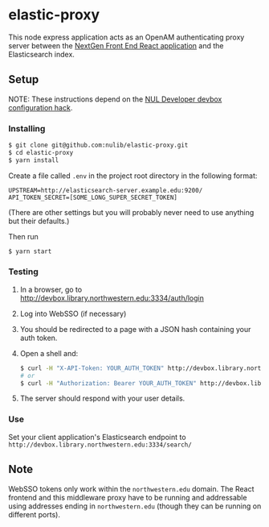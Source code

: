 # elastic-proxy
This node express application acts as an OpenAM authenticating proxy server between the [NextGen Front End React application](https://github.com/nulib/next-gen-front-end-react) and the Elasticsearch index.

## Setup
NOTE: These instructions depend on the [NUL Developer devbox configuration hack](https://github.com/nulib/donut/wiki/Authentication-setup-for-dev-environment).

### Installing

```bash
$ git clone git@github.com:nulib/elastic-proxy.git
$ cd elastic-proxy
$ yarn install
```

Create a file called `.env` in the project root directory in the following format:
```
UPSTREAM=http://elasticsearch-server.example.edu:9200/
API_TOKEN_SECRET=[SOME_LONG_SUPER_SECRET_TOKEN]
```
(There are other settings but you will probably never need to use anything but their defaults.)

Then run
```bash
$ yarn start
```

### Testing

1. In a browser, go to http://devbox.library.northwestern.edu:3334/auth/login
2. Log into WebSSO (if necessary)
3. You should be redirected to a page with a JSON hash containing your auth token.
4. Open a shell and:

    ```bash
    $ curl -H "X-API-Token: YOUR_AUTH_TOKEN" http://devbox.library.northwestern.edu:3334/auth/whoami
    # or
    $ curl -H "Authorization: Bearer YOUR_AUTH_TOKEN" http://devbox.library.northwestern.edu:3334/auth/whoami
    ```
5. The server should respond with your user details.

### Use

Set your client application's Elasticsearch endpoint to `http://devbox.library.northwestern.edu:3334/search/`

## Note

WebSSO tokens only work within the `northwestern.edu` domain. The React frontend and this middleware proxy have to be running and addressable using addresses ending in `northwestern.edu` (though they can be running on different ports).
